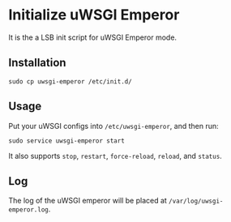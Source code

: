 # Initialize uWSGI Emperor

It is the a LSB init script for uWSGI Emperor mode.

## Installation

    sudo cp uwsgi-emperor /etc/init.d/

## Usage

Put your uWSGI configs into `/etc/uwsgi-emperor`, and then run:

    sudo service uwsgi-emperor start

It also supports `stop`, `restart`, `force-reload`, `reload`, and `status`.

## Log

The log of the uWSGI emperor will be placed at `/var/log/uwsgi-emperor.log`.
